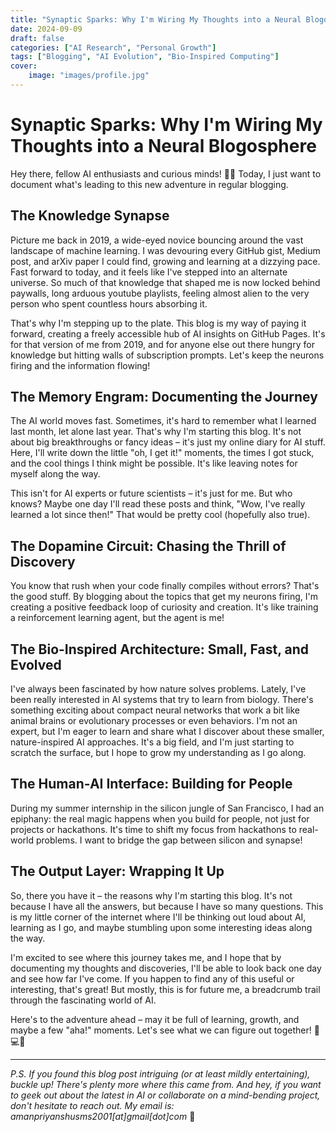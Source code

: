 ```yaml
---
title: "Synaptic Sparks: Why I'm Wiring My Thoughts into a Neural Blogosphere"
date: 2024-09-09
draft: false
categories: ["AI Research", "Personal Growth"]
tags: ["Blogging", "AI Evolution", "Bio-Inspired Computing"]
cover:
    image: "images/profile.jpg"
---
```


# Synaptic Sparks: Why I'm Wiring My Thoughts into a Neural Blogosphere

Hey there, fellow AI enthusiasts and curious minds! 🧠🤖 Today, I just want to document what's leading to this new adventure in regular blogging. 

## The Knowledge Synapse

Picture me back in 2019, a wide-eyed novice bouncing around the vast landscape of machine learning. I was devouring every GitHub gist, Medium post, and arXiv paper I could find, growing and learning at a dizzying pace. Fast forward to today, and it feels like I've stepped into an alternate universe. So much of that knowledge that shaped me is now locked behind paywalls, long arduous youtube playlists, feeling almost alien to the very person who spent countless hours absorbing it.


That's why I'm stepping up to the plate. This blog is my way of paying it forward, creating a freely accessible hub of AI insights on GitHub Pages. It's for that version of me from 2019, and for anyone else out there hungry for knowledge but hitting walls of subscription prompts. Let's keep the neurons firing and the information flowing!

## The Memory Engram: Documenting the Journey

The AI world moves fast. Sometimes, it's hard to remember what I learned last month, let alone last year. That's why I'm starting this blog. It's not about big breakthroughs or fancy ideas – it's just my online diary for AI stuff. Here, I'll write down the little "oh, I get it!" moments, the times I got stuck, and the cool things I think might be possible. It's like leaving notes for myself along the way. 


This isn't for AI experts or future scientists – it's just for me. But who knows? Maybe one day I'll read these posts and think, "Wow, I've really learned a lot since then!" That would be pretty cool (hopefully also true).

## The Dopamine Circuit: Chasing the Thrill of Discovery

You know that rush when your code finally compiles without errors? That's the good stuff. By blogging about the topics that get my neurons firing, I'm creating a positive feedback loop of curiosity and creation. It's like training a reinforcement learning agent, but the agent is me!

## The Bio-Inspired Architecture: Small, Fast, and Evolved

I've always been fascinated by how nature solves problems. Lately, I've been really interested in AI systems that try to learn from biology. There's something exciting about compact neural networks that work a bit like animal brains or evolutionary processes or even behaviors. I'm not an expert, but I'm eager to learn and share what I discover about these smaller, nature-inspired AI approaches. It's a big field, and I'm just starting to scratch the surface, but I hope to grow my understanding as I go along.

## The Human-AI Interface: Building for People

During my summer internship in the silicon jungle of San Francisco, I had an epiphany: the real magic happens when you build for people, not just for projects or hackathons. It's time to shift my focus from hackathons to real-world problems. I want to bridge the gap between silicon and synapse!

## The Output Layer: Wrapping It Up

So, there you have it – the reasons why I'm starting this blog. It's not because I have all the answers, but because I have so many questions. This is my little corner of the internet where I'll be thinking out loud about AI, learning as I go, and maybe stumbling upon some interesting ideas along the way.


I'm excited to see where this journey takes me, and I hope that by documenting my thoughts and discoveries, I'll be able to look back one day and see how far I've come. If you happen to find any of this useful or interesting, that's great! But mostly, this is for future me, a breadcrumb trail through the fascinating world of AI.


Here's to the adventure ahead – may it be full of learning, growth, and maybe a few "aha!" moments. Let's see what we can figure out together! 🧠💻🚀

---

*P.S. If you found this blog post intriguing (or at least mildly entertaining), buckle up! There's plenty more where this came from. And hey, if you want to geek out about the latest in AI or collaborate on a mind-bending project, don't hesitate to reach out. My email is: amanpriyanshusms2001[at]gmail[dot]com* 🔬